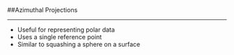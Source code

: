 ##Azimuthal Projections

----

  + Useful for representing polar data
  + Uses a single reference point
  + Similar to squashing a sphere on a surface

